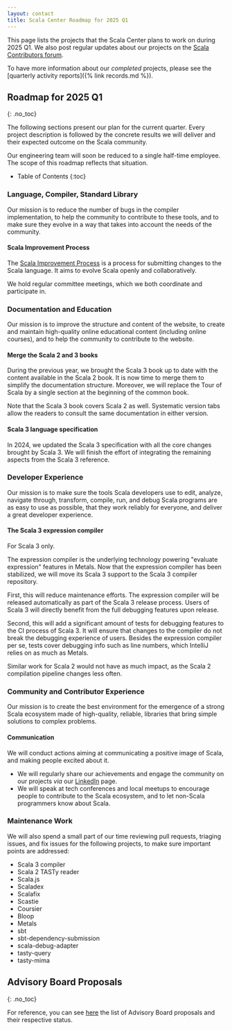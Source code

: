 ```yaml
---
layout: contact
title: Scala Center Roadmap for 2025 Q1
---
```


This page lists the projects that the Scala Center plans to work on during 2025 Q1.
We also post regular updates about our projects on the [Scala Contributors forum](https://contributors.scala-lang.org/c/scala-center/25).

To have more information about our _completed_ projects, please see the [quarterly activity reports]({% link records.md %}).

## Roadmap for 2025 Q1
{: .no_toc}

The following sections present our plan for the current quarter.
Every project description is followed by the concrete results we will deliver and their expected outcome on the Scala community.

Our engineering team will soon be reduced to a single half-time employee.
The scope of this roadmap reflects that situation.

* Table of Contents
{:toc}

### Language, Compiler, Standard Library

Our mission is to reduce the number of bugs in the compiler implementation, to help the community to contribute to these tools, and to make sure they evolve in a way that takes into account the needs of the community.

#### Scala Improvement Process

The [Scala Improvement Process](https://docs.scala-lang.org/sips/index.html) is a process for submitting changes to the Scala language.
It aims to evolve Scala openly and collaboratively.

We hold regular committee meetings, which we both coordinate and participate in.

### Documentation and Education

Our mission is to improve the structure and content of the website, to create and maintain high-quality online educational content (including online courses), and to help the community to contribute to the website.

#### Merge the Scala 2 and 3 books

During the previous year, we brought the Scala 3 book up to date with the content available in the Scala 2 book.
It is now time to merge them to simplify the documentation structure.
Moreover, we will replace the Tour of Scala by a single section at the beginning of the common book.

Note that the Scala 3 book covers Scala 2 as well.
Systematic version tabs allow the readers to consult the same documentation in either version.

#### Scala 3 language specification

In 2024, we updated the Scala 3 specification with all the core changes brought by Scala 3.
We will finish the effort of integrating the remaining aspects from the Scala 3 reference.

### Developer Experience

Our mission is to make sure the tools Scala developers use to edit, analyze, navigate through, transform, compile, run, and debug Scala programs are as easy to use as possible, that they work reliably for everyone, and deliver a great developer experience.

#### The Scala 3 expression compiler

For Scala 3 only.

The expression compiler is the underlying technology powering "evaluate expression" features in Metals.
Now that the expression compiler has been stabilized, we will move its Scala 3 support to the Scala 3 compiler repository.

First, this will reduce maintenance efforts.
The expression compiler will be released automatically as part of the Scala 3 release process.
Users of Scala 3 will directly benefit from the full debugging features upon release.

Second, this will add a significant amount of tests for debugging features to the CI process of Scala 3.
It will ensure that changes to the compiler do not break the debugging experience of users.
Besides the expression compiler per se, tests cover debugging info such as line numbers, which IntelliJ relies on as much as Metals.

Similar work for Scala 2 would not have as much impact, as the Scala 2 compilation pipeline changes less often.

### Community and Contributor Experience

Our mission is to create the best environment for the emergence of a strong Scala ecosystem made of high-quality, reliable, libraries that bring simple solutions to complex problems.

#### Communication

We will conduct actions aiming at communicating a positive image of Scala, and making people excited about it.

- We will regularly share our achievements and engage the community on our projects _via_ our [LinkedIn](https://www.linkedin.com/company/scala-center/) page.
- We will speak at tech conferences and local meetups to encourage people to contribute to the Scala ecosystem, and to let non-Scala programmers know about Scala.

### Maintenance Work

We will also spend a small part of our time reviewing pull requests, triaging issues, and fix issues for the following projects, to make sure important points are addressed:

- Scala 3 compiler
- Scala 2 TASTy reader
- Scala.js
- Scaladex
- Scalafix
- Scastie
- Coursier
- Bloop
- Metals
- sbt
- sbt-dependency-submission
- scala-debug-adapter
- tasty-query
- tasty-mima

## Advisory Board Proposals
{: .no_toc}

For reference, you can see [here](https://github.com/scalacenter/advisoryboard/tree/master/proposals) the list of Advisory Board proposals and their respective status.
